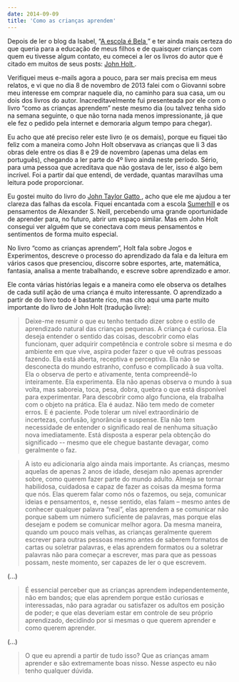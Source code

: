 ```yaml
---
date: 2014-09-09
title: 'Como as crianças aprendem'
---
```


Depois de ler o blog da Isabel, “<a href=pollyannas.github.io/26/a-escola-e-bela>A escola é Bela </a>” e ter ainda mais certeza do que queria para a educação de meus filhos e de quaisquer crianças com quem eu tivesse algum contato, eu comecei a ler os livros do autor que é citado em muitos de seus posts: <a href=http://www.johnholtgws.com/> John Holt </a>.

Verifiquei meus e-mails agora a pouco, para ser mais precisa em meus relatos, e vi que no dia 8 de novembro de 2013 falei com o Giovanni sobre meu interesse em comprar naquele dia, no caminho para sua casa, um ou dois dos livros do autor. Inacreditavelmente fui presenteada por ele com o livro “como as crianças aprendem” neste mesmo dia (ou talvez tenha sido na semana seguinte, o que não torna nada menos impressionante, já que ele fez o pedido pela internet e demoraria algum tempo para chegar).

Eu acho que até preciso reler este livro (e os demais), porque eu fiquei tão feliz com a maneira como John Holt observava as crianças que li 3 das obras dele entre os dias 8 e 29 de novembro (apenas uma delas em português), chegando a ler parte do 4º livro ainda neste período. Sério, para uma pessoa que acreditava que não gostava de ler, isso é algo bem incrível. Foi a partir daí que entendi, de verdade, quantas maravilhas uma leitura pode proporcionar.

Eu gostei muito do livro do <a href=pollyannas.github.io/26/respostas-para-minhas-indagacoes-john-taylor-gatto/> John Taylor Gatto </a>, acho que ele me ajudou a ter clareza das falhas da escola. Fiquei encantada com a escola <a href= pollyannas.github.io/26/liberdade-sem-medo> Sumerhill</a> e os pensamentos de Alexander S. Neill, percebendo uma grande oportunidade de aprender para, no futuro, abrir um espaço similar. Mas em John Holt consegui ver alguém que se conectava com meus pensamentos e sentimentos de forma muito especial. 

No livro “como as crianças aprendem”, Holt fala sobre Jogos e Experimentos, descreve o processo do aprendizado da fala e da leitura em vários casos que presenciou, discorre sobre esportes, arte, matemática, fantasia, analisa a mente trabalhando, e escreve sobre aprendizado e amor.

Ele conta várias histórias legais e a maneira como ele observa os detalhes de cada sutil ação de uma criança é muito interessante. O aprendizado a partir de do livro todo é bastante rico, mas cito aqui uma parte muito importante do livro de John Holt (tradução livre):

>Deixe-me resumir o que eu tenho tentado dizer sobre o estilo de aprendizado natural das crianças pequenas. A criança é curiosa. Ela deseja entender o sentido das coisas, descobrir como elas funcionam, quer adquirir competência e controle sobre si mesma e do ambiente em que vive, aspira poder fazer o que vê outras pessoas fazendo. Ela está aberta, receptiva e perceptiva. Ela não se desconecta do mundo estranho, confuso e complicado à sua volta. Ela o observa de perto e ativamente, tenta compreendê-lo inteiramente. Ela experimenta. Ela não apenas observa o mundo à sua volta, mas saboreia, toca, pesa, dobra, quebra o que está disponível para experimentar. Para descobrir como algo funciona, ela trabalha com o objeto na prática. Ela é audaz. Não tem medo de cometer erros. E é paciente. Pode tolerar um nível extraordinário de incertezas, confusão, ignorância e suspense. Ela não tem necessidade de entender o significado real de nenhuma situação nova imediatamente. Está disposta a esperar pela obtenção do significado -- mesmo que ele chegue bastante devagar, como geralmente o faz.

 >A isto eu adicionaria algo ainda mais importante. As crianças, mesmo aquelas de apenas 2 anos de idade, desejam não apenas aprender sobre, como querem fazer parte do mundo adulto. Almeja se tornar habilidosa, cuidadosa e capaz de fazer as coisas da mesma forma que nós. Elas querem falar como nós o fazemos, ou seja, comunicar ideias e pensamentos, e, nesse sentido, elas falam – mesmo antes de conhecer qualquer palavra “real”, elas aprendem a se comunicar não porque sabem um número suficiente de palavras, mas porque elas desejam e podem se comunicar melhor agora. Da mesma maneira, quando um pouco mais velhas, as crianças geralmente querem escrever para outras pessoas mesmo antes de saberem formatos de cartas ou soletrar palavras, e elas aprendem formatos ou a soletrar palavras não para começar a escrever, mas para que as pessoas possam, neste momento, ser capazes de ler o que escrevem.

(...)

>É essencial perceber que as crianças aprendem independentemente, não em bandos; que elas aprendem porque estão curiosas e interessadas, não para agradar ou satisfazer os adultos em posição de poder; e que elas deveriam estar em controle de seu próprio aprendizado, decidindo por si mesmas o que querem aprender e como querem aprender. 

(...)

>O que eu aprendi a partir de tudo isso? Que as crianças amam aprender e são extremamente boas nisso. Nesse aspecto eu não tenho qualquer dúvida.